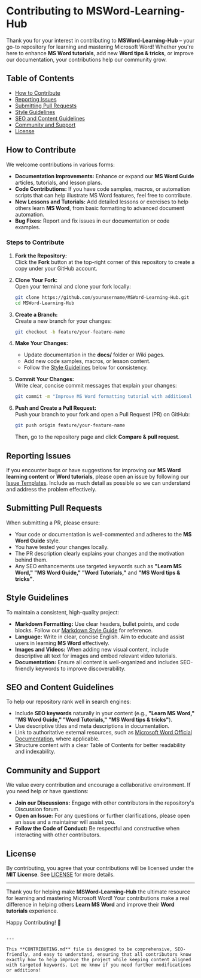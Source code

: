 
# Contributing to MSWord-Learning-Hub

Thank you for your interest in contributing to **MSWord-Learning-Hub** – your go-to repository for learning and mastering Microsoft Word! Whether you're here to enhance **MS Word tutorials**, add new **Word tips & tricks**, or improve our documentation, your contributions help our community grow.

## Table of Contents
- [How to Contribute](#how-to-contribute)
- [Reporting Issues](#reporting-issues)
- [Submitting Pull Requests](#submitting-pull-requests)
- [Style Guidelines](#style-guidelines)
- [SEO and Content Guidelines](#seo-and-content-guidelines)
- [Community and Support](#community-and-support)
- [License](#license)

## How to Contribute

We welcome contributions in various forms:

- **Documentation Improvements:** Enhance or expand our **MS Word Guide** articles, tutorials, and lesson plans.
- **Code Contributions:** If you have code samples, macros, or automation scripts that can help illustrate MS Word features, feel free to contribute.
- **New Lessons and Tutorials:** Add detailed lessons or exercises to help others learn **MS Word**, from basic formatting to advanced document automation.
- **Bug Fixes:** Report and fix issues in our documentation or code examples.

### Steps to Contribute

1. **Fork the Repository:**  
   Click the **Fork** button at the top-right corner of this repository to create a copy under your GitHub account.

2. **Clone Your Fork:**  
   Open your terminal and clone your fork locally:
   ```bash
   git clone https://github.com/yourusername/MSWord-Learning-Hub.git
   cd MSWord-Learning-Hub
   ```

3. **Create a Branch:**  
   Create a new branch for your changes:
   ```bash
   git checkout -b feature/your-feature-name
   ```

4. **Make Your Changes:**  
   - Update documentation in the **docs/** folder or Wiki pages.
   - Add new code samples, macros, or lesson content.
   - Follow the [Style Guidelines](#style-guidelines) below for consistency.

5. **Commit Your Changes:**  
   Write clear, concise commit messages that explain your changes:
   ```bash
   git commit -m "Improve MS Word formatting tutorial with additional examples"
   ```

6. **Push and Create a Pull Request:**  
   Push your branch to your fork and open a Pull Request (PR) on GitHub:
   ```bash
   git push origin feature/your-feature-name
   ```
   Then, go to the repository page and click **Compare & pull request**.

## Reporting Issues

If you encounter bugs or have suggestions for improving our **MS Word learning content** or **Word tutorials**, please open an issue by following our [Issue Templates](.github/ISSUE_TEMPLATE). Include as much detail as possible so we can understand and address the problem effectively.

## Submitting Pull Requests

When submitting a PR, please ensure:
- Your code or documentation is well-commented and adheres to the **MS Word Guide** style.
- You have tested your changes locally.
- The PR description clearly explains your changes and the motivation behind them.
- Any SEO enhancements use targeted keywords such as **"Learn MS Word," "MS Word Guide," "Word Tutorials,"** and **"MS Word tips & tricks"**.

## Style Guidelines

To maintain a consistent, high-quality project:
- **Markdown Formatting:** Use clear headers, bullet points, and code blocks. Follow our [Markdown Style Guide](https://github.github.com/gfm/) for reference.
- **Language:** Write in clear, concise English. Aim to educate and assist users in learning **MS Word** effectively.
- **Images and Videos:** When adding new visual content, include descriptive alt text for images and embed relevant video tutorials.
- **Documentation:** Ensure all content is well-organized and includes SEO-friendly keywords to improve discoverability.

## SEO and Content Guidelines

To help our repository rank well in search engines:
- Include **SEO keywords** naturally in your content (e.g., **"Learn MS Word," "MS Word Guide," "Word Tutorials," "MS Word tips & tricks"**).
- Use descriptive titles and meta descriptions in documentation.
- Link to authoritative external resources, such as [Microsoft Word Official Documentation](https://support.microsoft.com/en-us/word), where applicable.
- Structure content with a clear Table of Contents for better readability and indexability.

## Community and Support

We value every contribution and encourage a collaborative environment. If you need help or have questions:
- **Join our Discussions:** Engage with other contributors in the repository's Discussion forum.
- **Open an Issue:** For any questions or further clarifications, please open an issue and a maintainer will assist you.
- **Follow the Code of Conduct:** Be respectful and constructive when interacting with other contributors.

## License

By contributing, you agree that your contributions will be licensed under the **MIT License**. See [LICENSE](docs/LICENSE.md) for more details.

---

Thank you for helping make **MSWord-Learning-Hub** the ultimate resource for learning and mastering Microsoft Word! Your contributions make a real difference in helping others **Learn MS Word** and improve their **Word tutorials** experience.

Happy Contributing! 🚀
```

---

This **CONTRIBUTING.md** file is designed to be comprehensive, SEO-friendly, and easy to understand, ensuring that all contributors know exactly how to help improve the project while keeping content aligned with targeted keywords. Let me know if you need further modifications or additions!
